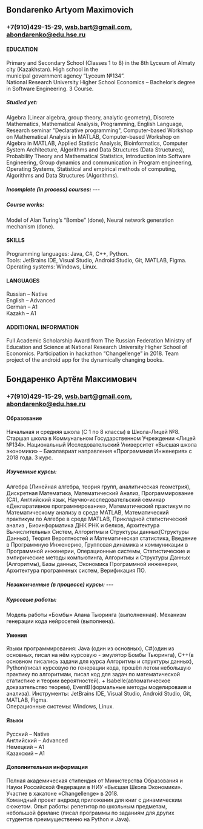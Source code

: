 ## Bondarenko Artyom Maximovich  
### +7(910)429-15-29, wsb.bart@gmail.com, abondarenko@edu.hse.ru  

#### EDUCATION  
Primary and Secondary School (Classes 1 to 8) in the 8th Lyceum of Almaty city (Kazakhstan). High school in the  
municipal government agency  “Lyceum №134”.  
National Research University Higher School Economics – Bachelor’s degree in Software Engineering. 3 Course.  
##### Studied yet:  
Algebra (Linear algebra, group theory, analytic geometry), Discrete Mathematics, Mathematical Analysis, Programming, English Language, Research seminar "Declarative programming", Сomputer-based Workshop on Mathematical Analysis in MATLAB, Сomputer-based Workshop on Algebra in MATLAB, Applied Statistic Analysis, Bioinformatics, Computer System Architecture, Algorithms and Data Structures (Data Structures), Probability Theory and Mathematical Statistics, Introduction into Software Engineering, Group dynamics and communication in Program engineering, Operating Systems, Statistical and empirical methods of computing, Algorithms and Data Structures (Algorithms).  
##### Incomplete (in process) courses: ---
##### Course works:  
Model of Alan Turing’s “Bombe” (done), Neural network generation mechanism (done).  
#### SKILLS  
Programming languages: Java, C#, C++, Python.  
Tools: JetBrains IDE, Visual Studio, Android Studio, Git, MATLAB, Figma.  
Operating systems: Windows, Linux.  
#### LANGUAGES  
Russian – Native  
English – Advanced  
German – A1  
Kazakh – A1  
#### ADDITIONAL INFORMATION  
Full Academic Scholarship Award from The Russian Federation Ministry of Education and Science at National Research University Higher School of Economics. Participation in hackathon “Changellenge” in 2018. 
Team project of the android app for the dynamically changing books.






## Бондаренко Артём Максимович  
### +7(910)429-15-29, wsb.bart@gmail.com, abondarenko@edu.hse.ru  

#### Образование  
Начальная и средняя школа (C 1 по 8 классы) в Школа-Лицей №8. Старшая школа в Коммунальном Государственном Учреждении «Лицей №134».
Национальный Исследовательский Университет «Высшая школа экономики» – Бакалавриат направления «Программная Инженерия» c 2018 года. 3 курс.
##### Изученные курсы:  
Алгебра (Линейная алгебра, теория групп, аналитическая геометрия), Дискретная Математика, Математический Анализ, Программирование (С#), Английский язык, Научно-исследовательский семинар «Декларативное программирование», Математический практикум по Математическому анализу в среде MATLAB,  Математический практикум по Алгебре в среде MATLAB, Прикладной статистический анализ , Биоинформатика ДНК РНК и белков, Архитектура Вычислительных Систем, Алгоритмы и Структуры данных(Структуры Данных), Теория Вероятностей и Математическая статистика, Введение в Программную Инженерию, Групповая динамика и коммуникации в Программной инженерии, Операционные системы, Статистические и эмпирические методы компьютинга, Алгоритмы и Структуры Данных (Алгоритмы), Базы данных, Экономика Программной инженерии, Архитектура программных систем, Верификация ПО.
##### Незаконченные (в процессе) курсы:  --- 
##### Курсовые работы:  
Модель работы «Бомбы» Алана Тьюринга (выполненная). Механизм генерации кода нейросетей (выполнена).  
#### Умения  
Языки  программирования: Java (один из основных), C#(один из основных, писал на нём курсовую - эмулятор Бомбы Тьюринга), C++(в основном писались задачи для курса Алгоритмы и структуры данных), Python(писал курсовую по генерации кода, прошёл летом небольшую практику по алгоритмам, писал код для задач по математической статистике и теории вероятностей).  + Isabelle(автоматическое доказательство теорем), EventB(формальные методы моделироваия и анализа).
Инструменты: JetBrains IDE, Visual Studio, Android Studio, Git, MATLAB, Figma.  
Операционные системы: Windows, Linux.  
#### Языки  
Русский – Native  
Английский – Advanced  
Немецкий  – A1  
Казахский  – A1  
#### Дополнительная информация    
Полная академическая стипендия от Министерства Образования и Науки Российской Федерации в НИУ «Высшая Школа Экономики». Участие в хакатоне «Changellenge» в 2018.  
Командный проект андроид приложения для книг с динамическим сюжетом. Опыт работы: репетитор по школьным предметам, небольшой фриланс (писал программы по заданиям для других студентов преимущественно на Python и Java).
